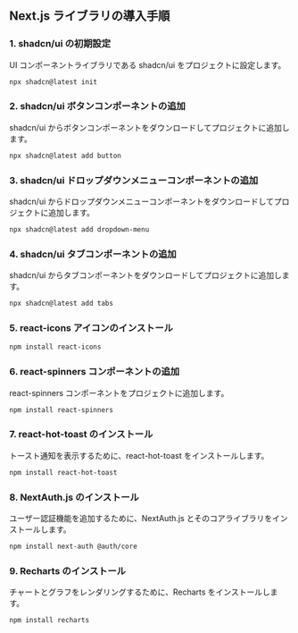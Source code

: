 ## Next.js ライブラリの導入手順

### 1. shadcn/ui の初期設定

UI コンポーネントライブラリである shadcn/ui をプロジェクトに設定します。

```bash
npx shadcn@latest init
```

### 2. shadcn/ui ボタンコンポーネントの追加

shadcn/ui からボタンコンポーネントをダウンロードしてプロジェクトに追加します。

```bash
npx shadcn@latest add button
```

### 3. shadcn/ui ドロップダウンメニューコンポーネントの追加

shadcn/ui からドロップダウンメニューコンポーネントをダウンロードしてプロジェクトに追加します。

```bash
npx shadcn@latest add dropdown-menu
```

### 4. shadcn/ui タブコンポーネントの追加

shadcn/ui からタブコンポーネントをダウンロードしてプロジェクトに追加します。

```bash
npx shadcn@latest add tabs
```

### 5. react-icons アイコンのインストール

```bash
npm install react-icons
```

### 6. react-spinners コンポーネントの追加

react-spinners コンポーネントをプロジェクトに追加します。

```bash
npm install react-spinners
```

### 7. react-hot-toast のインストール

トースト通知を表示するために、react-hot-toast をインストールします。

```bash
npm install react-hot-toast
```

### 8. NextAuth.js のインストール

ユーザー認証機能を追加するために、NextAuth.js とそのコアライブラリをインストールします。

```bash
npm install next-auth @auth/core
```

### 9. Recharts のインストール

チャートとグラフをレンダリングするために、Recharts をインストールします。

```bash
npm install recharts
```